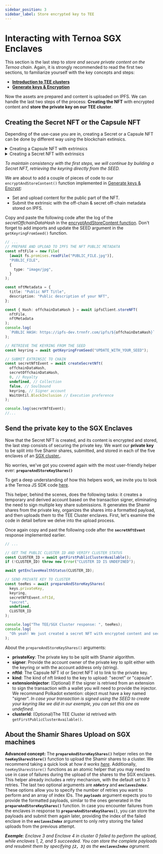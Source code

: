 ```yaml
---
sidebar_position: 3
sidebar_label: Store encrypted key to TEE
---
```


# Interacting with Ternoa SGX Enclaves

This section is the last step to _store and secure private content on the Ternoa chain_. Again, it is strongly recommended to read the first two sections, to familiarize yourself with the key concepts and steps:

- [**Introduction to TEE clusters**](/for-developers/advanced-guides/tee/cluster)
- [**Generate keys & Encryption**](/for-developers/advanced-guides/tee/encrpypt)

Now the assets are prepared and content is uploaded on IPFS. We can handle the last two steps of the process: **Creating the NFT** with encrypted content and **store the private key on our TEE cluster**.

## Creating the Secret NFT or the Capsule NFT

Depending of the use-case you are in, creating a Secret or a Capsule NFT can be done by different way using the blockchain extinsics.

<details className="toggle">
    <summary>Creating a Capsule NFT with extrinsics</summary>
    <ul>
        <li>createCapsule(): If your dApp can access the SEED of the signer to create the Capsule NFT.</li>
        <li>createCapsuleTx(): If your dApp relies on a wallet or extension to sign and create the Capsule NFT. You will need to manually handle the signature and on-chain submission.</li>
        <li>You can also convert an existing NFT to a Capsule NFT using one of the two following helpers: convertNftToCapsule() or convertNftToCapsuleTx(), depending on whether the signer can be provided from a SEED or through a wallet/extension.</li>
    </ul>
</details>

<details className="toggle">
    <summary>Creating a Secret NFT with extrinsics</summary>
    <ul>
        <li>createSecretNft(): If your dApp can access the SEED of the signer to create the Secret NFT.</li>
        <li>createSecretNftTx(): If your dApp relies on a wallet or extension to sign and create the Secret NFT. You will need to manually handle the signature and on-chain submission.</li>
        <li>You can also convert an existing NFT to a Secret NFT using one of the two following helpers: addSecretToNft() or addSecretToNftTx(), depending on whether the signer can be provided from a SEED or through a wallet/extension.</li>
    </ul>
</details>

_To maintain consistency with the first steps, we will continue by building a Secret NFT, retrieving the keyring directly from the SEED._

We are about to add a couple of pieces of code to our `encryptAndStoreContent()` function implemented in [Generate keys & Encrypt](/for-developers/advanced-guides/tee/encrpypt):

- Set and upload content for the public part of the NFT.
- Submit the extrinsic with the off-chain & secret off-chain metadata stored on IPFS.

Copy and paste the following code after the log of the _secretOffchainDataHash_ in the [encryptAndStoreContent function](/for-developers/advanced-guides/tee/encrpypt#encrypt-content-and-store-it-on-ipfs). Don't forget to add imports and update the SEED argument in the `getKeyringFromSeed()` function.

```typescript showLineNumbers
// ...
// PREPARE AND UPLOAD TO IPFS THE NFT PUBLIC METADATA
const nftFile = new File(
  [await fs.promises.readFile("PUBLIC_FILE.jpg")],
  "PUBLIC_FILE",
  {
    type: "image/jpg",
  }
);

const nftMetadata = {
  title: "Public NFT Title",
  description: "Public description of your NFT",
};

const { Hash: offchainDataHash } = await ipfsClient.storeNFT(
  nftFile,
  nftMetadata
);
console.log(
  `PUBLIC HASH: https://ipfs-dev.trnnfr.com/ipfs/${offchainDataHash}`
);

// RETRIEVE THE KEYRING FROM THE SEED
const keyring = await getKeyringFromSeed("UPDATE_WITH_YOUR_SEED");

// SUBMIT EXTRINSIC TO CHAIN
const secretNftEvent = await createSecretNft(
  offchainDataHash,
  secretOffchainDataHash,
  0, // Royalty
  undefined, // Collection
  false, // Soulbound
  keyring, // Signer account
  WaitUntil.BlockInclusion // Execution preference
);

console.log(secretNftEvent);
//...
```

## Send the private key to the SGX Enclaves

Now that the Secret NFT is created, and its content is encrypted and stored, the last step consists of securing the private key. We want our **private key** to be split into five Shamir shares, submitted, and stored in each of the five enclaves of an [SGX cluster.](/for-developers/advanced-guides/tee/cluster).

No worries, we've got you covered again with the most user-friendly helper ever: **`prepareAndStoreKeyShares()`**

To get a deep understanding of how this helpers work, we invite you to look a the Ternoa JS SDK code [here](https://github.com/capsule-corp-ternoa/ternoa-js/blob/main/src/helpers/nft.ts#L73).

This helper, behind the scenes, does the following tasks: it creates a temporary and derived account based on the transaction signer, eliminating the need to sign multiple key share submissions. It generates the Shamir shares from the private key, organizes the shares into a formatted payload, and then uploads them to the TEE Cluster enclaves. First, let's examine the code in detail before we delve into the upload process.

Once again copy and past the following code after the **`secretNftEvent`** response implemented earlier.

```typescript showLineNumbers
// ...

// GET THE PUBLIC CLUSTER ID AND VERIFY CLUSTER STATUS
const CLUSTER_ID = await getFirstPublicClusterAvailable();
if (!CLUSTER_ID) throw new Error("CLUSTER ID IS UNDEFINED");

await getEnclaveHealthStatus(CLUSTER_ID);

// SEND PRIVATE KEY TO CLUSTER
const teeRes = await prepareAndStoreKeyShares(
  keys.privateKey,
  keyring,
  secretNftEvent.nftId,
  "secret",
  undefined,
  CLUSTER_ID
);

console.log("The TEE/SGX Cluster response: ", teeRes);
console.log(
  "Oh yeah! We just created a secret NFT with encrypted content and secured our private key on the SGX enclaves."
);
```

About the `prepareAndStoreKeyShares()` arguments:

- **privateKey**: The private key to be split with Shamir algorithm.
- **signer**: Provide the account owner of the private key to split either with the keyring or with the account address only (string).
- **nftId**: The Capsule NFT id or Secret NFT id to link to the private key.
- **kind**: The kind of nft linked to the key to upload: "secret" or "capsule".
- **extensionInjector**: (Optional) If the signer is retrived from an extension to sign the transaction with a wallet you will need to provide the injector. We recommand Polkadot extention: object must have a key named "signer". _In case your transaction is signed using the SEED to create your keyring like we did in our exemple, you can set this one as undefined._
- **clusterId**: (Optional)The TEE Cluster id retrived with `getFirstPublicClusterAvailable()`.

## About the Shamir Shares Upload on SGX machines

**Advanced concept:** The **`prepareAndStoreKeyShares()`** helper relies on the **`teeKeySharesStore()`** function to upload the Shamir shares to a cluster. We recommend taking a quick look at _how it works [here](https://github.com/capsule-corp-ternoa/ternoa-js/blob/main/src/helpers/tee.ts#L371)_. Additionally, `teeKeySharesStore()` functions as an atomic helper that you may need to use in case of failures during the upload of the shares to the SGX enclaves. This helper already includes a retry mechanism, with the default set to 3 retries. The last two optional arguments are **_`nbRetry`_** and **_`enclavesIndex`_**. These options allow you to specify the number of retries you want to perform and an array of index IDs. The **_`payloads`_** argument expects you to provide the formatted payloads, similar to the ones generated in the **`prepareAndStoreKeyShares()`** function. In case you encounter failures from the enclaves in response to **`prepareAndStoreKeyShares()`**, you can store the payloads and submit them again later, providing the index of the failed enclave in the **_`enclavesIndex`_** argument to only retry storing the failed uploads from the previous attempt.

_**Exemple**: Enclave 3 and Enclave 4 in cluster 0 failed to perform the upload, while enclaves 1, 2, and 5 succeeded. You can store the complete payloads and resubmit them by specifying **`[2, 3]`** as the **`enclavesIndex`** agrument._
